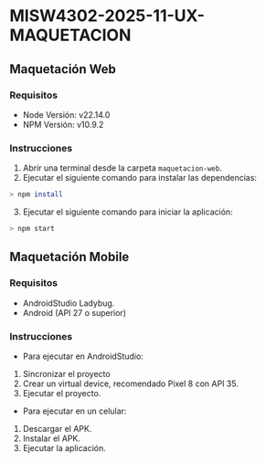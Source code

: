 # MISW4302-2025-11-UX-MAQUETACION

## Maquetación Web

### Requisitos
 
- Node Versión: v22.14.0
- NPM Versión: v10.9.2

### Instrucciones

1. Abrir una terminal desde la carpeta `maquetacion-web`.
2. Ejecutar el siguiente comando para instalar las dependencias:

```bash
> npm install
```

3. Ejecutar el siguiente comando para iniciar la aplicación:

```bash
> npm start
```

## Maquetación Mobile

### Requisitos

- AndroidStudio Ladybug.
- Android (API 27 o superior)

### Instrucciones 

- Para ejecutar en AndroidStudio:

1. Sincronizar el proyecto
2. Crear un virtual device, recomendado Pixel 8 con API 35.
3. Ejecutar el proyecto.

- Para ejecutar en un celular:

1. Descargar el APK.
2. Instalar el APK.
3. Ejecutar la aplicación.
